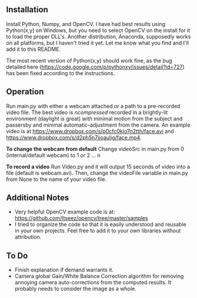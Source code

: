 Installation
------------
Install Python, Numpy, and OpenCV. I have had best results using Python(x,y) on Windows, but you need to select OpenCV on the install for it to load the proper DLL's. Another distribution, Anaconda, supposedly works on all platforms, but I haven't tried it yet. Let me know what you find and I'll add it to this README.

The most recent version of Python(x,y) should work fine, as the bug detailed here (https://code.google.com/p/pythonxy/issues/detail?id=727) has been fixed according to the instructions. 

Operation
---------
Run main.py with either a webcam attached or a path to a pre-recorded video file. The best video is *ncompressed* recorded in a brightly-lit environment (daylight is great) with minimal motion from the subject and passersby and minimal automatic-adjustment from the camera. An example video is at https://www.dropbox.com/s/p0cfc0kjo7n2tth/face.avi and https://www.dropbox.com/s/d2ph5n7jjoaulig/face.mp4. 

**To change the webcam from default**
Change videoSrc in main.py from 0 (internal/default webcam) to 1 or 2 ... n

**To record a video**
Run Video.py and it will output 15 seconds of video into a file (default is webcam.avi). Then, change the videoFile variable in main.py from None to the name of your video file.

Additional Notes
----------------
* Very helpful OpenCV example code is at: https://github.com/Itseez/opencv/tree/master/samples
* I tried to organize the code so that it is easily understood and reusable in your own projects. Feel free to add it to your own libraries without attribution.

To Do
-----
* Finish explanation if demand warrants it.
* Camera global Gain/White Balance Correction algorithm for removing annoying camera auto-corrections from the computed results. It probably needs to consider the image as a whole.